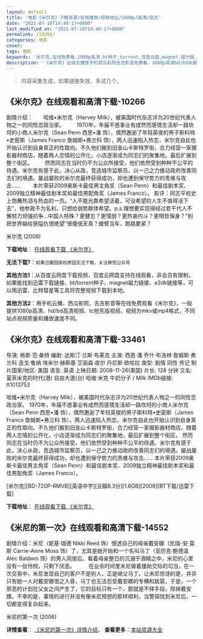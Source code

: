 ```yaml
---
layout: default
title: '电影《米尔克》下载资源/在线播放/视频地址/1080p/高清/蓝光'
date: "2021-07-10T14:40:17+0800"
last_modified_at: "2021-07-10T14:40:17+0800"
permalink: /10266/
categories: 电影
cover:
tags: 电影
keywords: '米尔克,在线免费看,1080p高清,bt种子,torrent,百度云盘,magnet,磁力链,迅雷下载资源'
description: '《米尔克》在线云播放手机西瓜影院吉吉影音免费看，1080p高清bd/hd未删减完整版和tc抢先枪版，mkv/mp4格式，附带bt/torrent种子、magnet/磁力链、百度云盘、网盘资源迅雷下载链接'
---
```


>内容采集生成，如果链接失效，多试几个。


## 《米尔克》在线观看和高清下载-10266

剧情介绍：　　哈维•米尔克（Harvey Milk），被美国时代杂志评为20世纪代表人物之一的同性恋政治家。 　　1970年，年届不惑事业有成然而感情生活却一路坎坷的小商人米尔克（Sean Penn 西恩•潘 饰），偶然邂逅了年轻英俊的男子斯科特•史密斯（James Franco 詹姆斯•弗兰科 饰），两人迅速陷入热恋，米尔克自此也开始认识到自身真正的性取向。不久他们搬到旧金山卡斯特罗街，合力经营一家摄影器材商店。随着两人恋情的公开化，小店逐渐成为同志们的聚集地，最后扩展到整个街区。 　　然而同志在当时仍不为公众所接受，他们依然受到种种不公平的待遇。米尔克有感于此，决心从政，竞选城市监察员，以一己之力推动政府改善同志们的境遇。屡战屡败的米尔克最终获得成功，却也遭到保守势力的责难与攻击…… 　　本片荣获2009奥斯卡最佳男主角奖（Sean Penn）和最佳剧本奖、2009独立精神最佳剧本奖和最佳男配角奖（James Franco）。 影评：同志平权史上饱蘸热泪与热血的一页。“人不能光靠希望活着，可没希望的人生不值得活下去”，他参政不为名利，只想给弱势群体希望。p.s.理想要实现得经过若干代人不懈努力顽强抗争…中国人特殊？更健忘？更懦弱？更热衷内斗？更明哲保身？“别把世界输给狭隘仇恨绝望”很傻很天真？螳臂当车，跑路要紧？


米尔克 (2008)

**下载地址**： [在线观看下载 《米尔克》](https://www.btbtdy.me/btdy/dy8466.html) 


**无法下载?**：`如果迅雷因版权原因无法下载，关注微信公众号 `

**其他方法1**：从百度云网盘下载视频，百度云网盘支持在线观看，非会员有限制，如果能找到迅雷下载链接、bt/torrent种子、magnet磁力链接、e2dk链接等，可以用迅雷、比特彗星等工具将完整视频下载到本地。

**其他方法2**：用手机云播、西瓜影院、吉吉影音等在线免费观看《米尔克》，一般提供1080p高清、hd/bd高清视频、tc抢先版视频，视频为mkv或mp4格式，不同站点视频质量和播放速度不同。


## 《米尔克》在线观看和高清下载-33461

导演: 格斯·范·桑特 编剧: 达斯汀·兰斯·布莱克 主演: 西恩·潘 乔什·布洛林 詹姆斯·弗兰科 迭戈·鲁纳 埃米尔·赫斯基 艾丽森·皮尔 丹尼斯·欧哈拉 类型: 剧情 同性 传记 制片国家/地区: 美国 语言: 英语 上映日期: 2008-11-26(美国) 片长: 128 分钟 又名: 夏菲米克的时代(港) 自由大道(台) 哈维·米克 牛奶分子 / Milk IMDb链接: tt1013753

哈维•米尔克（Harvey Milk），被美国时代杂志评为20世纪代表人物之一的同性恋政治家。 1970年，年届不惑事业有成然而感情生活却一路坎坷的小商人米尔克（Sean Penn 西恩•潘 饰），偶然邂逅了年轻英俊的男子斯科特•史密斯（James Franco 詹姆斯•弗兰科 饰），两人迅速陷入热恋，米尔克自此也开始认识到自身真正的性取向。不久他们搬到旧金山卡斯特罗街，合力经营一家摄影器材商店。随着两人恋情的公开化，小店逐渐成为同志们的聚集地，最后扩展到整个街区。 然而同志在当时仍不为公众所接受，他们依然受到种种不公平的待遇。米尔克有感于此，决心从政，竞选城市监察员，以一己之力推动政府改善同志们的境遇。屡战屡败的米尔克最终获得成功，却也遭到保守势力的责难与攻击…… 本片荣获2009奥斯卡最佳男主角奖（Sean Penn）和最佳剧本奖、2009独立精神最佳剧本奖和最佳男配角奖（James Franco）。


[米尔克][BD-720P-RMVB][英语中字][豆瓣8.3分][1.6GB][2008][BT下载/迅雷下载]

**下载地址**： [在线观看下载 《米尔克》](https://www.btdx8.com/torrent/milk_2008.html) 


## 《米尼的第一次》在线观看和高清下载-14552

剧情介绍：米尼（妮基·瑞德 Nikki Reed 饰）恨透自己的母亲戴安娜（凯瑞-安·莫斯 Carrie-Anne Moss 饰）了，尤其是她开始和一个名叫马丁（亚历克·鲍德温 Alec Baldwin 饰）的男人同居后。看着母亲整日的沉溺于酒精之中，米尼的心里没有一丝怜悯，只剩下厌恶。  　　在业余时间里米尼做着援助交际的勾当，在一次交易中，米尼发现自己的客户不是别人，正是继父马丁。让米尼惊讶的是，并非只有她一人对戴安娜恨之入骨，马丁也无法忍受戴安娜的专横和跋扈，于是，一个邪恶的计划在父女之间产生了，它的目标只有一个，那就是不择手段，除掉戴安娜。不幸的是，事情的进行并没有像米尼预想的那样顺利，当警探找到米尼后，一切都变得复杂起来。


米尼的第一次 (2006)

**详情查看**： [《米尼的第一次》详情介绍](/movie/14552/)， **查看更多**：[本站资源大全](/movie/t/all/)

